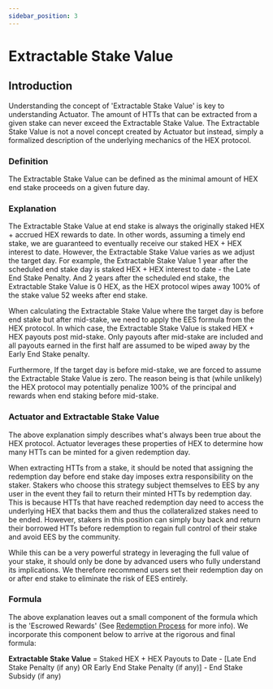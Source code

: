 ```yaml
---
sidebar_position: 3
---
```


# Extractable Stake Value

## Introduction
Understanding the concept of 'Extractable Stake Value' is key to understanding Actuator. The amount of HTTs that can be extracted from a given stake can never exceed the Extractable Stake Value. 
The Extractable Stake Value is not a novel concept created by Actuator but instead, simply a formalized description of the underlying mechanics of the HEX protocol. 

### Definition
The Extractable Stake Value can be defined as the minimal amount of HEX end stake proceeds on a given future day. 

### Explanation
The Extractable Stake Value at end stake is always the originally staked HEX + accrued HEX rewards to date. In other words, assuming a timely end stake, we are guaranteed to eventually receive our staked HEX + HEX interest to date. However, the Extractable Stake Value varies as we adjust the target day. For example, the Extractable Stake Value 1 year after the scheduled end stake day is staked HEX + HEX interest to date - the Late End Stake Penalty. And 2 years after the scheduled end stake, the Extractable Stake Value is 0 HEX, as the HEX protocol wipes away 100% of the stake value 52 weeks after end stake. 

When calculating the Extractable Stake Value where the target day is before end stake but after mid-stake, we need to apply the EES formula from the HEX protocol. In which case, the Extractable Stake Value is staked HEX + HEX payouts post mid-stake. Only payouts after mid-stake are included and all payouts earned in the first half are assumed to be wiped away by the Early End Stake penalty.

Furthermore, If the target day is before mid-stake, we are forced to assume the Extractable Stake Value is zero. The reason being is that (while unlikely) the HEX protocol may potentially penalize 100% of the principal and rewards when end staking before mid-stake. 

### Actuator and Extractable Stake Value
The above explanation simply describes what's always been true about the HEX protocol. Actuator leverages these properties of HEX to determine how many HTTs can be minted for a given redemption day. 

When extracting HTTs from a stake, it should be noted that assigning the redemption day before end stake day imposes extra responsibility on the staker. Stakers who choose this strategy subject themselves to EES by any user in the event they fail to return their minted HTTs by redemption day. This is because HTTs that have reached redemption day need to access the underlying HEX that backs them and thus the collateralized stakes need to be ended. However, stakers in this position can simply buy back and return their borrowed HTTs before redemption to regain full control of their stake and avoid EES by the community. 

While this can be a very powerful strategy in leveraging the full value of your stake, it should only be done by advanced users who fully understand its implications. We therefore recommend users set their redemption day on or after end stake to eliminate the risk of EES entirely. 

### Formula
The above explanation leaves out a small component of the formula which is the 'Escrowed Rewards' (See [Redemption Process](/Actuator%20Protocol/redemption) for more info). We incorporate this component below to arrive at the rigorous and final formula: 

**Extractable Stake Value** = Staked HEX + HEX Payouts to Date - [Late End Stake Penalty (if any) OR Early End Stake Penalty (if any)] - End Stake Subsidy (if any)

